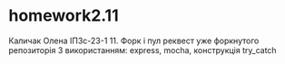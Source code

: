 # homework2.11
Каличак Олена ІПЗс-23-1
11. Форк і пул реквест уже форкнутого репозиторія
З використанням: express, mocha, конструкція try_catch
